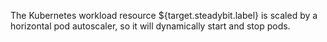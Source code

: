 The Kubernetes workload resource ${target.steadybit.label} is scaled by a horizontal pod autoscaler, so it will dynamically start and stop pods.
